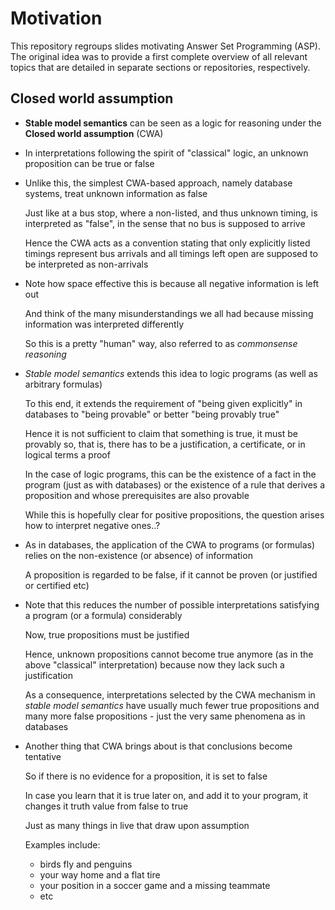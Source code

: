 # Motivation

This repository regroups slides motivating Answer Set Programming (ASP).
The original idea was to provide a first complete overview of all relevant topics
that are detailed in separate sections or repositories, respectively.

## Closed world assumption

- **Stable model semantics** can be seen as a logic for reasoning under the **Closed world assumption** (CWA)

- In interpretations following the spirit of "classical" logic, an unknown proposition can be true or false

- Unlike this, the simplest CWA-based approach, namely database systems, treat unknown information as false

  Just like at a bus stop, where a non-listed, and thus unknown timing, is interpreted as "false", in the sense that no
  bus is supposed to arrive

  Hence the CWA acts as a convention stating that only explicitly listed timings represent bus arrivals and all timings
  left open are supposed to be interpreted as non-arrivals

- Note how space effective this is because all negative information is left out

  And think of the many misunderstandings we all had because missing information was interpreted differently

  So this is a pretty "human" way, also referred to as *commonsense reasoning*

- *Stable model semantics* extends this idea to logic programs (as well as arbitrary formulas)

  To this end, it extends the requirement of "being given explicitly" in databases to "being provable" or better "being
  provably true"

  Hence it is not sufficient to claim that something is true, it must be provably so, that is, there has to be a
  justification, a certificate, or in logical terms a proof

  In the case of logic programs, this can be the existence of a fact in the program (just as with databases)
  or the existence of a rule that derives a proposition and whose prerequisites are also provable

  While this is hopefully clear for positive propositions, the question arises how to interpret negative ones..?

- As in databases, the application of the CWA to programs (or formulas) relies on the non-existence (or absence) of
  information

  A proposition is regarded to be false, if it cannot be proven (or justified or certified etc)

- Note that this reduces the number of possible interpretations satisfying a program (or a formula) considerably

  Now, true propositions must be justified

  Hence, unknown propositions cannot become true anymore (as in the above "classical" interpretation)
  because now they lack such a justification

  As a consequence, interpretations selected by the CWA mechanism in *stable model semantics* have usually much fewer true
  propositions and many more false propositions - just the very same phenomena as in databases

- Another thing that CWA brings about is that conclusions become tentative

  So if there is no evidence for a proposition, it is set to false

  In case you learn that it is true later on, and add it to your program, it changes it truth value from false to true

  Just as many things in live that draw upon assumption

  Examples include:
  - birds fly and penguins
  - your way home and a flat tire
  - your position in a soccer game and a missing teammate
  - etc
